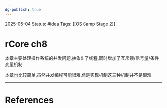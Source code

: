 ```yaml
---
dg-publish: true
---
```

2025-05-04
Status: #idea
Tags: [[OS Camp Stage 2]]

# rCore ch8

本章主要处理操作系统的并发问题,抽象出了线程,同时增加了互斥锁/信号量/条件变量机制

本章也比较简单,虽然并发编程可能很难,但是实现机制这三种机制并不是很难


___
# References